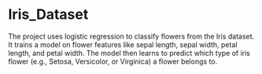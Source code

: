 # Iris_Dataset
The project uses logistic regression to classify flowers from the Iris dataset. It trains a model on flower features like sepal length, sepal width, petal length, and petal width. The model then learns to predict which type of iris flower (e.g., Setosa, Versicolor, or Virginica) a flower belongs to.

